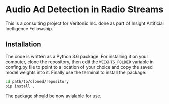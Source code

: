 # Audio Ad Detection in Radio Streams
This is a consulting project for Veritonic Inc. done as part of Insight Artificial Inetligence Fellowship.

## Installation
The code is written as a Python 3.6 package. For installing it on your computer, clone the repository, then edit the `WEIGHTS_FOLDER` variable in confing.py file to point to a location of your choice and copy the saved model weights into it.
Finally use the terminal to install the package:
```bash
cd path/to/cloned/repository
pip install .
```
The package should be now avialable for use.
